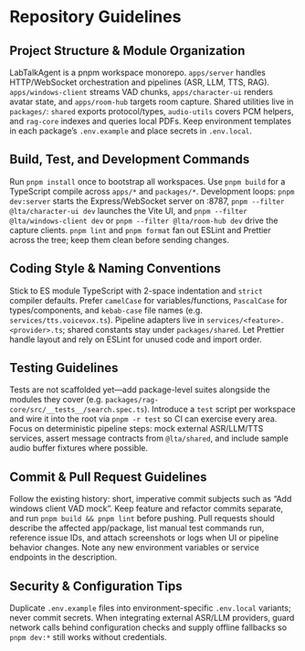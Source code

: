 # Repository Guidelines

## Project Structure & Module Organization
LabTalkAgent is a pnpm workspace monorepo. `apps/server` handles HTTP/WebSocket orchestration and pipelines (ASR, LLM, TTS, RAG). `apps/windows-client` streams VAD chunks, `apps/character-ui` renders avatar state, and `apps/room-hub` targets room capture. Shared utilities live in `packages/`: `shared` exports protocol/types, `audio-utils` covers PCM helpers, and `rag-core` indexes and queries local PDFs. Keep environment templates in each package’s `.env.example` and place secrets in `.env.local`.

## Build, Test, and Development Commands
Run `pnpm install` once to bootstrap all workspaces. Use `pnpm build` for a TypeScript compile across `apps/*` and `packages/*`. Development loops: `pnpm dev:server` starts the Express/WebSocket server on :8787, `pnpm --filter @lta/character-ui dev` launches the Vite UI, and `pnpm --filter @lta/windows-client dev` or `pnpm --filter @lta/room-hub dev` drive the capture clients. `pnpm lint` and `pnpm format` fan out ESLint and Prettier across the tree; keep them clean before sending changes.

## Coding Style & Naming Conventions
Stick to ES module TypeScript with 2-space indentation and `strict` compiler defaults. Prefer `camelCase` for variables/functions, `PascalCase` for types/components, and `kebab-case` file names (e.g. `services/tts.voicevox.ts`). Pipeline adapters live in `services/<feature>.<provider>.ts`; shared constants stay under `packages/shared`. Let Prettier handle layout and rely on ESLint for unused code and import order.

## Testing Guidelines
Tests are not scaffolded yet—add package-level suites alongside the modules they cover (e.g. `packages/rag-core/src/__tests__/search.spec.ts`). Introduce a `test` script per workspace and wire it into the root via `pnpm -r test` so CI can exercise every area. Focus on deterministic pipeline steps: mock external ASR/LLM/TTS services, assert message contracts from `@lta/shared`, and include sample audio buffer fixtures where possible.

## Commit & Pull Request Guidelines
Follow the existing history: short, imperative commit subjects such as “Add windows client VAD mock”. Keep feature and refactor commits separate, and run `pnpm build && pnpm lint` before pushing. Pull requests should describe the affected app/package, list manual test commands run, reference issue IDs, and attach screenshots or logs when UI or pipeline behavior changes. Note any new environment variables or service endpoints in the description.

## Security & Configuration Tips
Duplicate `.env.example` files into environment-specific `.env.local` variants; never commit secrets. When integrating external ASR/LLM providers, guard network calls behind configuration checks and supply offline fallbacks so `pnpm dev:*` still works without credentials.
